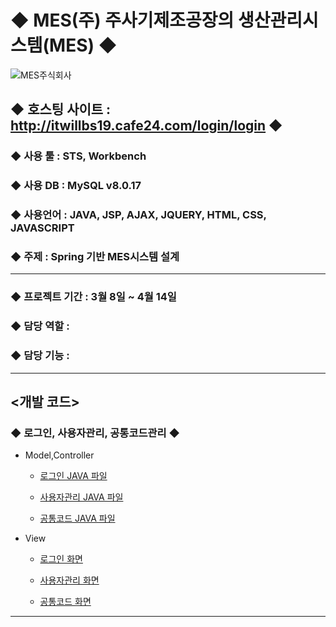 # ◆ MES(주) 주사기제조공장의 생산관리시스템(MES) ◆

![MES주식회사](BESimages/MES_main.PNG) 


## ◆ 호스팅 사이트 : http://itwillbs19.cafe24.com/login/login ◆
### ◆ 사용 툴 : STS, Workbench
### ◆ 사용 DB : MySQL v8.0.17
### ◆ 사용언어 : JAVA, JSP, AJAX, JQUERY, HTML, CSS, JAVASCRIPT
### ◆ 주제 : Spring 기반 MES시스템 설계

---

### ◆ 프로젝트 기간 : 3월 8일 ~ 4월 14일
### ◆ 담당 역할 :
### ◆ 담당 기능 : 

---


## <개발 코드>

### ◆ 로그인, 사용자관리, 공통코드관리 ◆

* Model,Controller

  * [로그인 JAVA 파일](https://github.com/Baek0218/MESProject/blob/develop/MESProject/src/main/java/com/itwillbs/login/)

  * [사용자관리 JAVA 파일](https://github.com/Baek0218/MESProject/blob/develop/MESProject/src/main/java/com/itwillbs/member/)
  
  * [공통코드 JAVA 파일](https://github.com/Baek0218/MESProject/blob/develop/MESProject/src/main/java/com/itwillbs/comcode/)
 
* View

  * [로그인 화면](https://github.com/Baek0218/MESProject/blob/develop/MESProject/src/main/webapp/WEB-INF/views/login/)
  
  * [사용자관리 화면](https://github.com/Baek0218/MESProject/blob/develop/MESProject/src/main/webapp/WEB-INF/views/member/)
  
  * [공통코드 화면](https://github.com/Baek0218/MESProject/blob/develop/MESProject/src/main/webapp/WEB-INF/views/comCode/)


---
